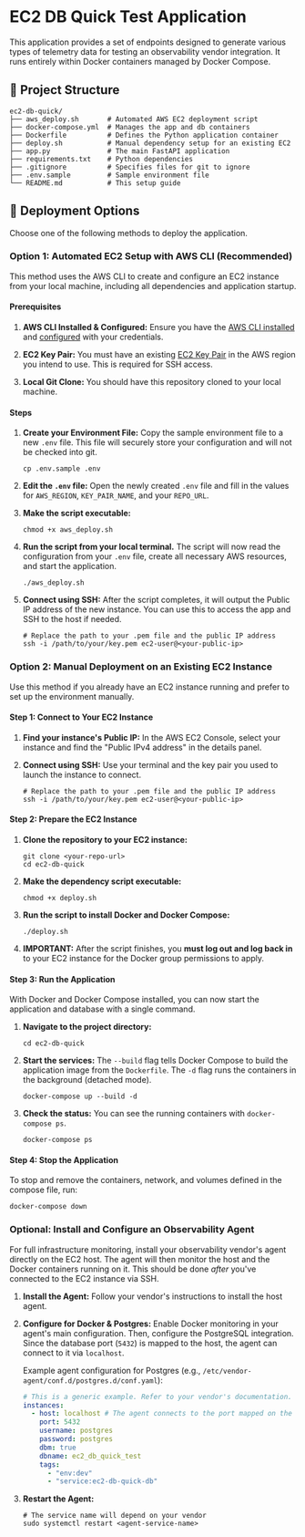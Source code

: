 EC2 DB Quick Test Application
=============================

This application provides a set of endpoints designed to generate various types of telemetry data for testing an observability vendor integration. It runs entirely within Docker containers managed by Docker Compose.

📁 Project Structure
--------------------

```
ec2-db-quick/
├── aws_deploy.sh       # Automated AWS EC2 deployment script
├── docker-compose.yml  # Manages the app and db containers
├── Dockerfile          # Defines the Python application container
├── deploy.sh           # Manual dependency setup for an existing EC2
├── app.py              # The main FastAPI application
├── requirements.txt    # Python dependencies
├── .gitignore          # Specifies files for git to ignore
├── .env.sample         # Sample environment file
└── README.md           # This setup guide

```

🚀 Deployment Options
---------------------

Choose one of the following methods to deploy the application.

### Option 1: Automated EC2 Setup with AWS CLI (Recommended)

This method uses the AWS CLI to create and configure an EC2 instance from your local machine, including all dependencies and application startup.

#### Prerequisites

1.  **AWS CLI Installed & Configured:** Ensure you have the [AWS CLI installed](https://docs.aws.amazon.com/cli/latest/userguide/getting-started-install.html "null") and [configured](https://docs.aws.amazon.com/cli/latest/userguide/getting-started-quickstart.html "null") with your credentials.

2.  **EC2 Key Pair:** You must have an existing [EC2 Key Pair](https://docs.aws.amazon.com/AWSEC2/latest/UserGuide/ec2-key-pairs.html "null") in the AWS region you intend to use. This is required for SSH access.

3.  **Local Git Clone:** You should have this repository cloned to your local machine.

#### Steps

1.  **Create your Environment File:** Copy the sample environment file to a new `.env` file. This file will securely store your configuration and will not be checked into git.

    ```
    cp .env.sample .env

    ```

2.  **Edit the `.env` file:** Open the newly created `.env` file and fill in the values for `AWS_REGION`, `KEY_PAIR_NAME`, and your `REPO_URL`.

3.  **Make the script executable:**

    ```
    chmod +x aws_deploy.sh

    ```

4.  **Run the script from your local terminal.** The script will now read the configuration from your `.env` file, create all necessary AWS resources, and start the application.

    ```
    ./aws_deploy.sh

    ```

5.  **Connect using SSH:** After the script completes, it will output the Public IP address of the new instance. You can use this to access the app and SSH to the host if needed.

    ```
    # Replace the path to your .pem file and the public IP address
    ssh -i /path/to/your/key.pem ec2-user@<your-public-ip>

    ```

### Option 2: Manual Deployment on an Existing EC2 Instance

Use this method if you already have an EC2 instance running and prefer to set up the environment manually.

#### Step 1: Connect to Your EC2 Instance

1.  **Find your instance's Public IP:** In the AWS EC2 Console, select your instance and find the "Public IPv4 address" in the details panel.

2.  **Connect using SSH:** Use your terminal and the key pair you used to launch the instance to connect.

    ```
    # Replace the path to your .pem file and the public IP address
    ssh -i /path/to/your/key.pem ec2-user@<your-public-ip>

    ```

#### Step 2: Prepare the EC2 Instance

1.  **Clone the repository to your EC2 instance:**

    ```
    git clone <your-repo-url>
    cd ec2-db-quick

    ```

2.  **Make the dependency script executable:**

    ```
    chmod +x deploy.sh

    ```

3.  **Run the script to install Docker and Docker Compose:**

    ```
    ./deploy.sh

    ```

4.  **IMPORTANT:** After the script finishes, you **must log out and log back in** to your EC2 instance for the Docker group permissions to apply.

#### Step 3: Run the Application

With Docker and Docker Compose installed, you can now start the application and database with a single command.

1.  **Navigate to the project directory:**

    ```
    cd ec2-db-quick

    ```

2.  **Start the services:** The `--build` flag tells Docker Compose to build the application image from the `Dockerfile`. The `-d` flag runs the containers in the background (detached mode).

    ```
    docker-compose up --build -d

    ```

3.  **Check the status:** You can see the running containers with `docker-compose ps`.

    ```
    docker-compose ps

    ```

#### Step 4: Stop the Application

To stop and remove the containers, network, and volumes defined in the compose file, run:

```
docker-compose down

```

### Optional: Install and Configure an Observability Agent

For full infrastructure monitoring, install your observability vendor's agent directly on the EC2 host. The agent will then monitor the host and the Docker containers running on it. This should be done *after* you've connected to the EC2 instance via SSH.

1.  **Install the Agent:** Follow your vendor's instructions to install the host agent.

2.  **Configure for Docker & Postgres:** Enable Docker monitoring in your agent's main configuration. Then, configure the PostgreSQL integration. Since the database port (`5432`) is mapped to the host, the agent can connect to it via `localhost`.

    Example agent configuration for Postgres (e.g., `/etc/vendor-agent/conf.d/postgres.d/conf.yaml`):

    ```yaml
    # This is a generic example. Refer to your vendor's documentation.
    instances:
      - host: localhost # The agent connects to the port mapped on the host
        port: 5432
        username: postgres
        password: postgres
        dbm: true
        dbname: ec2_db_quick_test
        tags:
          - "env:dev"
          - "service:ec2-db-quick-db"
    ```

3.  **Restart the Agent:**

    ```
    # The service name will depend on your vendor
    sudo systemctl restart <agent-service-name>
    ```
